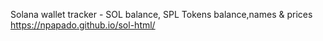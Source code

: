 Solana wallet tracker - SOL balance, SPL Tokens balance,names & prices
https://npapado.github.io/sol-html/
